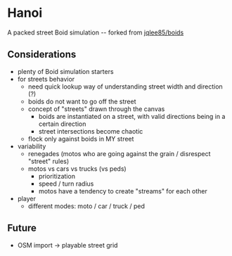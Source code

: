 # Hanoi
A packed street Boid simulation -- forked from  [jqlee85/boids](https://github.com/jqlee85/boids)

## Considerations
- plenty of Boid simulation starters
- for streets behavior
    - need quick lookup way of understanding street width and direction (?)
    - boids do not want to go off the street
    - concept of "streets" drawn through the canvas
        - boids are instantiated on a street, with valid directions being in a certain direction
        - street intersections become chaotic
    - flock only against boids in MY street
- variability
    - renegades (motos who are going against the grain / disrespect "street" rules)
    - motos vs cars vs trucks (vs peds)
        - prioritization
        - speed / turn radius
        - motos have a tendency to create "streams" for each other
- player
    - different modes: moto / car / truck / ped


## Future
- OSM import -> playable street grid

